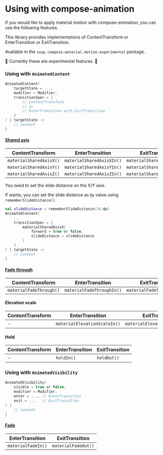 # Using with compose-animation

If you would like to apply material motion with compose-animation, you can use the following features.

This library provides implementations of ContentTransform or EnterTransition or ExitTransition.

Available in the `soup.compose.material.motion.experimental` package.

🧪 Currently these are experimental features. 🧪

### Using with `AnimatedContent`

```kt
AnimatedContent(
    targetState = ...,
    modifier = Modifier,
    transitionSpec = {
        // ContentTransform
        // or
        // EnterTransition with ExitTransition
    }
) { targetState ->
    // content
}
```

#### [Shared axis](https://material.io/design/motion/the-motion-system.html#shared-axis)

| ContentTransform | EnterTransition | ExitTransition |
| ---------------- | --------------- | -------------- |
| `materialSharedAxisX()` | `materialSharedAxisXIn()` | `materialSharedAxisXOut()` |
| `materialSharedAxisY()` | `materialSharedAxisYIn()` | `materialSharedAxisYOut()` |
| `materialSharedAxisZ()` | `materialSharedAxisZIn()` | `materialSharedAxisZOut()` |

You need to set the slide distance on the X/Y axis.

If wants, you can set the slide distance as `Dp` value using `rememberSlideDistance()`.

```kt
val slideDistance = rememberSlideDistance(30.dp)
AnimatedContent(
    ...
    transitionSpec = {
        materialSharedAxisX(
            forward = true or false,
            slideDistance = slideDistance
        )
    }
) { targetState ->
    // content
}
```

#### [Fade through](https://material.io/design/motion/the-motion-system.html#fade-through)

| ContentTransform | EnterTransition | ExitTransition |
| ---------------- | --------------- | -------------- |
| `materialFadeThrough()` | `materialFadeThroughIn()` | `materialFadeThroughOut()` |

#### Elevation scale

| ContentTransform | EnterTransition | ExitTransition |
| ---------------- | --------------- | -------------- |
| - | `materialElevationScaleIn()` | `materialElevationScaleOut()` |

#### Hold

| ContentTransform | EnterTransition | ExitTransition |
| ---------------- | --------------- | -------------- |
| - | `holdIn()` | `holdOut()` |


### Using with `AnimatedVisibility`

```kt
AnimatedVisibility(
    visible = true or false,
    modifier = Modifier,
    enter = ..., // EnterTransition
    exit = ...   // ExitTransition
) {
    // content
}
```

#### [Fade](https://material.io/design/motion/the-motion-system.html#fade)

| EnterTransition | ExitTransition |
| --------------- | -------------- |
| `materialFadeIn()` | `materialFadeOut()` |
